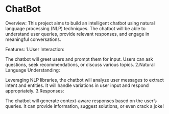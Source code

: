 # ChatBot
Overview:
This project aims to build an intelligent chatbot using natural language processing (NLP) techniques. The chatbot will be able to understand user queries, provide relevant responses, and engage in meaningful conversations.

Features:
1.User Interaction:

The chatbot will greet users and prompt them for input.
Users can ask questions, seek recommendations, or discuss various topics.
2.Natural Language Understanding:

Leveraging NLP libraries, the chatbot will analyze user messages to extract intent and entities.
It will handle variations in user input and respond appropriately.
3.Responses:

The chatbot will generate context-aware responses based on the user’s queries.
It can provide information, suggest solutions, or even crack a joke!
